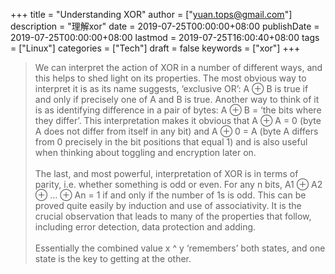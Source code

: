 +++
title = "Understanding XOR"
author = ["yuan.tops@gmail.com"]
description = "理解xor"
date = 2019-07-25T00:00:00+08:00
publishDate = 2019-07-25T00:00:00+08:00
lastmod = 2019-07-25T16:00:40+08:00
tags = ["Linux"]
categories = ["Tech"]
draft = false
keywords = ["xor"]
+++

> We can interpret the action of XOR in a number of different ways, and this helps to shed light on its properties. The most obvious way to interpret it is as its name suggests, ‘exclusive OR’: A ⊕ B is true if and only if precisely one of A and B is true. Another way to think of it is as identifying difference in a pair of bytes: A ⊕ B = ‘the bits where they differ’. This interpretation makes it obvious that A ⊕ A = 0 (byte A does not differ from itself in any bit) and A ⊕ 0 = A (byte A differs from 0 precisely in the bit positions that equal 1) and is also useful when thinking about toggling and encryption later on. <br />
> <br />
> The last, and most powerful, interpretation of XOR is in terms of parity, i.e. whether something is odd or even. For any n bits, A1 ⊕ A2 ⊕ … ⊕ An = 1 if and only if the number of 1s is odd. This can be proved quite easily by induction and use of associativity. It is the crucial observation that leads to many of the properties that follow, including error detection, data protection and adding. <br />
> <br />
>  Essentially the combined value x ^ y ‘remembers’ both states, and one state is the key to getting at the other.
